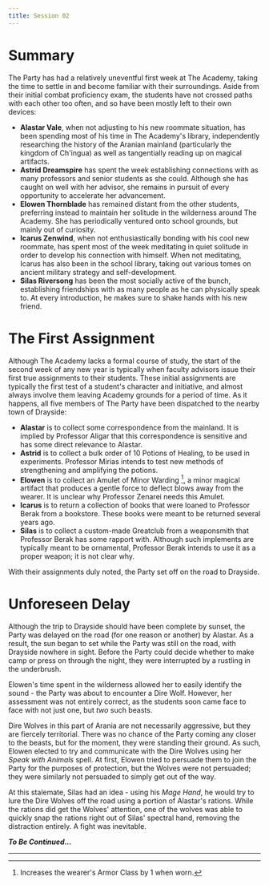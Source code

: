 ```yaml
---
title: Session 02
---
```

# Summary
The Party has had a relatively uneventful first week at The Academy, taking the time to settle in and become familiar with their surroundings. Aside from their initial combat proficiency exam, the students have not crossed paths with each other too often, and so have been mostly left to their own devices:
- **Alastar Vale**, when not adjusting to his new roommate situation, has been spending most of his time in The Academy's library, independently researching the history of the Aranian mainland (particularly the kingdom of Ch'ingua) as well as tangentially reading up on magical artifacts.
- **Astrid Dreamspire** has spent the week establishing connections with as many professors and senior students as she could. Although she has caught on well with her advisor, she remains in pursuit of every opportunity to accelerate her advancement.
- **Elowen Thornblade** has remained distant from the other students, preferring instead to maintain her solitude in the wilderness around The Academy. She has periodically ventured onto school grounds, but mainly out of curiosity. 
- **Icarus Zenwind**, when not enthusiastically bonding with his cool new roommate, has spent most of the week meditating in quiet solitude in order to develop his connection with himself. When not meditating, Icarus has also been in the school library, taking out various tomes on ancient military strategy and self-development.
- **Silas Riversong** has been the most socially active of the bunch, establishing friendships with as many people as he can physically speak to. At every introduction, he makes sure to shake hands with his new friend. 

# The First Assignment
Although The Academy lacks a formal course of study, the start of the second week of any new year is typically when faculty advisors issue their first true assignments to their students. These initial assignments are typically the first test of a student's character and initiative, and almost always involve them leaving Academy grounds for a period of time. As it happens, all five members of The Party have been dispatched to the nearby town of Drayside:
- **Alastar** is to collect some correspondence from the mainland. It is implied by Professor Aligar that this correspondence is sensitive and has some direct relevance to Alastar.
- **Astrid** is to collect a bulk order of 10 Potions of Healing, to be used in experiments. Professor Mirias intends to test new methods of strengthening and amplifying the potions. 
- **Elowen** is to collect an Amulet of Minor Warding [^1], a minor magical artifact that produces a gentle force to deflect blows away from the wearer. It is unclear why Professor Zenarei needs this Amulet.
- **Icarus** is to return a collection of books that were loaned to Professor Berak from a bookstore. These books were meant to be returned several years ago.
- **Silas** is to collect a custom-made Greatclub from a weaponsmith that Professor Berak has some rapport with. Although such implements are typically meant to be ornamental, Professor Berak intends to use it as a proper weapon; it is not clear why.

With their assignments duly noted, the Party set off on the road to Drayside.

# Unforeseen Delay
Although the trip to Drayside should have been complete by sunset, the Party was delayed on the road (for one reason or another) by Alastar. As a result, the sun began to set while the Party was still on the road, with Drayside nowhere in sight. Before the Party could decide whether to make camp or press on through the night, they were interrupted by a rustling in the underbrush.

Elowen's time spent in the wilderness allowed her to easily identify the sound - the Party was about to encounter a Dire Wolf. However, her assessment was not entirely correct, as the students soon came face to face with not just one, but *two* such beasts. 

Dire Wolves in this part of Arania are not necessarily aggressive, but they are fiercely territorial. There was no chance of the Party coming any closer to the beasts, but for the moment, they were standing their ground. As such, Elowen elected to try and communicate with the Dire Wolves using her *Speak with Animals* spell. At first, Elowen tried to persuade them to join the Party for the purposes of protection, but the Wolves were not persuaded; they were similarly not persuaded to simply get out of the way. 

At this stalemate, Silas had an idea - using his *Mage Hand*, he would try to lure the Dire Wolves off the road using a portion of Alastar's rations. While the rations did get the Wolves' attention, one of the wolves was able to quickly snap the rations right out of Silas' spectral hand, removing the distraction entirely. A fight was inevitable.

***To Be Continued...***

---
[^1]: Increases the wearer's Armor Class by 1 when worn.